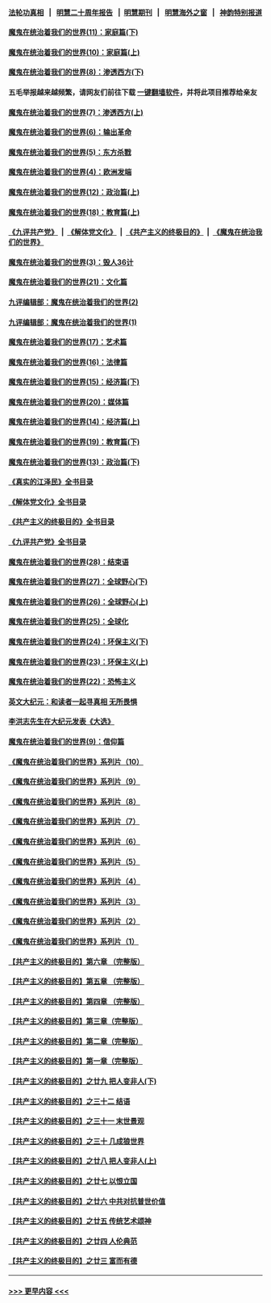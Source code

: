 #### [法轮功真相](https://github.com/gfw-breaker/truth/blob/master/README.md?t=0) &nbsp;&nbsp;|&nbsp;&nbsp; [明慧二十周年报告](https://github.com/gfw-breaker/mh-reports/blob/master/README.md?t=0) &nbsp;&nbsp;|&nbsp;&nbsp;[明慧期刊](https://github.com/gfw-breaker/mh-qikan) &nbsp;&nbsp;|&nbsp;&nbsp; [明慧海外之窗](https://github.com/gfw-breaker/mh-news/blob/master/README.md?t=0) &nbsp;&nbsp;|&nbsp;&nbsp; [神韵特别报道](https://github.com/gfw-breaker/mh-news/blob/master/shenyun.md?t=0)
#### [魔鬼在统治着我们的世界(11)：家庭篇(下)](../pages/nsc422/n10440961.md?t=01081243) 
#### [魔鬼在统治着我们的世界(10)：家庭篇(上)](../pages/nsc422/n10435448.md?t=01081243) 
#### [魔鬼在统治着我们的世界(8)：渗透西方(下)](../pages/nsc422/n10429603.md?t=01081243) 
#### 五毛举报越来越频繁，请网友们前往下载 [一键翻墙软件](https://github.com/gfw-breaker/ssr-accounts)，并将此项目推荐给亲友
#### [魔鬼在统治着我们的世界(7)：渗透西方(上)](../pages/nsc422/n10426013.md?t=01081243) 
#### [魔鬼在统治着我们的世界(6)：输出革命](../pages/nsc422/n10421536.md?t=01081243) 
#### [魔鬼在统治着我们的世界(5)：东方杀戮](../pages/nsc422/n10417707.md?t=01081243) 
#### [魔鬼在统治着我们的世界(4)：欧洲发端](../pages/nsc422/n10414890.md?t=01081243) 
#### [魔鬼在统治着我们的世界(12)：政治篇(上)](../pages/nsc422/n10444576.md?t=01081243) 
#### [魔鬼在统治着我们的世界(18)：教育篇(上)](../pages/nsc422/n10526970.md?t=01081243) 
#### [《九评共产党》](https://github.com/begood0513/9ping.md/blob/master/README.md) &nbsp;|&nbsp; [《解体党文化》](../../../../jtdwh.md/blob/master/README.md)  &nbsp;|&nbsp; [《共产主义的终极目的》](../../../../gczydzjmd.md/blob/master/README.md) &nbsp;|&nbsp; [《魔鬼在统治我们的世界》](../../../../mgztzwmdsj.md/blob/master/README.md) 
#### [魔鬼在统治着我们的世界(3)：毁人36计](../pages/nsc422/n10411583.md?t=01081243) 
#### [魔鬼在统治着我们的世界(21)：文化篇](../pages/nsc422/n10597706.md?t=01081243) 
#### [九评编辑部：魔鬼在统治着我们的世界(2)](../pages/nsc422/n10410036.md?t=01081243) 
#### [九评编辑部：魔鬼在统治着我们的世界(1)](../pages/nsc422/n10406825.md?t=01081243) 
#### [魔鬼在统治着我们的世界(17)：艺术篇](../pages/nsc422/n10499093.md?t=01081243) 
#### [魔鬼在统治着我们的世界(16)：法律篇](../pages/nsc422/n10485969.md?t=01081243) 
#### [魔鬼在统治着我们的世界(15)：经济篇(下)](../pages/nsc422/n10469975.md?t=01081243) 
#### [魔鬼在统治着我们的世界(20)：媒体篇](../pages/nsc422/n10586579.md?t=01081243) 
#### [魔鬼在统治着我们的世界(14)：经济篇(上)](../pages/nsc422/n10457370.md?t=01081243) 
#### [魔鬼在统治着我们的世界(19)：教育篇(下)](../pages/nsc422/n10564808.md?t=01081243) 
#### [魔鬼在统治着我们的世界(13)：政治篇(下)](../pages/nsc422/n10448270.md?t=01081243) 
#### [《真实的江泽民》全书目录](../pages/nsc422/n13721399.md?t=01081243) 
#### [《解体党文化》全书目录](../pages/nsc422/n13721157.md?t=01081243) 
#### [《共产主义的终极目的》全书目录](../pages/nsc422/n13721048.md?t=01081243) 
#### [《九评共产党》全书目录](../pages/nsc422/n13708085.md?t=01081243) 
#### [魔鬼在统治着我们的世界(28)：结束语](../pages/nsc422/n10936246.md?t=01081243) 
#### [魔鬼在统治着我们的世界(27)：全球野心(下)](../pages/nsc422/n10928319.md?t=01081243) 
#### [魔鬼在统治着我们的世界(26)：全球野心(上)](../pages/nsc422/n10900318.md?t=01081243) 
#### [魔鬼在统治着我们的世界(25)：全球化](../pages/nsc422/n10788205.md?t=01081243) 
#### [魔鬼在统治着我们的世界(24)：环保主义(下)](../pages/nsc422/n10695307.md?t=01081243) 
#### [魔鬼在统治着我们的世界(23)：环保主义(上)](../pages/nsc422/n10688613.md?t=01081243) 
#### [魔鬼在统治着我们的世界(22)：恐怖主义](../pages/nsc422/n10614727.md?t=01081243) 
#### [英文大纪元：和读者一起寻真相 无所畏惧](../pages/nsc422/n12542027.md?t=01081243) 
#### [李洪志先生在大纪元发表《大选》](../pages/nsc422/n12534746.md?t=01081243) 
#### [魔鬼在统治着我们的世界(9)：信仰篇](../pages/nsc422/n10432159.md?t=01081243) 
#### [《魔鬼在统治着我们的世界》系列片（10）](../pages/nsc422/n12292670.md?t=01081243) 
#### [《魔鬼在统治着我们的世界》系列片（9）](../pages/nsc422/n12290859.md?t=01081243) 
#### [《魔鬼在统治着我们的世界》系列片（8）](../pages/nsc422/n12287445.md?t=01081243) 
#### [《魔鬼在统治着我们的世界》系列片（7）](../pages/nsc422/n12283425.md?t=01081243) 
#### [《魔鬼在统治着我们的世界》系列片（6）](../pages/nsc422/n12282314.md?t=01081243) 
#### [《魔鬼在统治着我们的世界》系列片（5）](../pages/nsc422/n12281419.md?t=01081243) 
#### [《魔鬼在统治着我们的世界》系列片（4）](../pages/nsc422/n12274024.md?t=01081243) 
#### [《魔鬼在统治着我们的世界》系列片（3）](../pages/nsc422/n12271322.md?t=01081243) 
#### [《魔鬼在统治着我们的世界》系列片（2）](../pages/nsc422/n12269049.md?t=01081243) 
#### [《魔鬼在统治着我们的世界》系列片（1）](../pages/nsc422/n12267575.md?t=01081243) 
#### [【共产主义的终极目的】第六章 （完整版）](../pages/nsc422/n11428913.md?t=01081243) 
#### [【共产主义的终极目的】第五章 （完整版）](../pages/nsc422/n11428912.md?t=01081243) 
#### [【共产主义的终极目的】第四章 （完整版）](../pages/nsc422/n11428907.md?t=01081243) 
#### [【共产主义的终极目的】第三章（完整版）](../pages/nsc422/n11428848.md?t=01081243) 
#### [【共产主义的终极目的】第二章（完整版）](../pages/nsc422/n11428831.md?t=01081243) 
#### [【共产主义的终极目的】第一章（完整版）](../pages/nsc422/n11417651.md?t=01081243) 
#### [【共产主义的终极目的】之廿九 把人变非人(下)](../pages/nsc422/n11344140.md?t=01081243) 
#### [【共产主义的终极目的】之三十二 结语](../pages/nsc422/n11360535.md?t=01081243) 
#### [【共产主义的终极目的】之三十一 末世景观](../pages/nsc422/n11351129.md?t=01081243) 
#### [【共产主义的终极目的】之三十 几成狼世界](../pages/nsc422/n11348280.md?t=01081243) 
#### [【共产主义的终极目的】之廿八 把人变非人(上)](../pages/nsc422/n11340492.md?t=01081243) 
#### [【共产主义的终极目的】之廿七 以恨立国](../pages/nsc422/n11336944.md?t=01081243) 
#### [【共产主义的终极目的】之廿六 中共对抗普世价值](../pages/nsc422/n11324785.md?t=01081243) 
#### [【共产主义的终极目的】之廿五 传统艺术颂神](../pages/nsc422/n11296396.md?t=01081243) 
#### [【共产主义的终极目的】之廿四 人伦典范](../pages/nsc422/n11296397.md?t=01081243) 
#### [【共产主义的终极目的】之廿三 富而有德](../pages/nsc422/n11283598.md?t=01081243) 

----
#### [ >>> 更早内容 <<< ](../indexes/nsc422-earlier.md)
